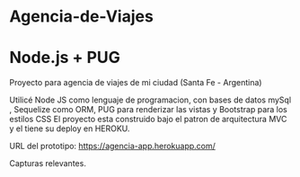 # Agencia-de-Viajes
# Node.js + PUG

Proyecto para agencia de viajes de mi ciudad (Santa Fe - Argentina)

Utilicé  Node JS como lenguaje de programacion, con bases de datos mySql , Sequelize como ORM, PUG para renderizar las vistas y Bootstrap para los estilos CSS
El proyecto esta construido bajo el patron de arquitectura MVC y el tiene su deploy en HEROKU.

URL del prototipo: https://agencia-app.herokuapp.com/

Capturas relevantes.
